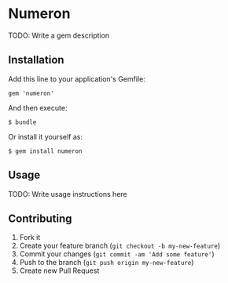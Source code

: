 # Numeron

TODO: Write a gem description

## Installation

Add this line to your application's Gemfile:

    gem 'numeron'

And then execute:

    $ bundle

Or install it yourself as:

    $ gem install numeron

## Usage

TODO: Write usage instructions here

## Contributing

1. Fork it
2. Create your feature branch (`git checkout -b my-new-feature`)
3. Commit your changes (`git commit -am 'Add some feature'`)
4. Push to the branch (`git push origin my-new-feature`)
5. Create new Pull Request
